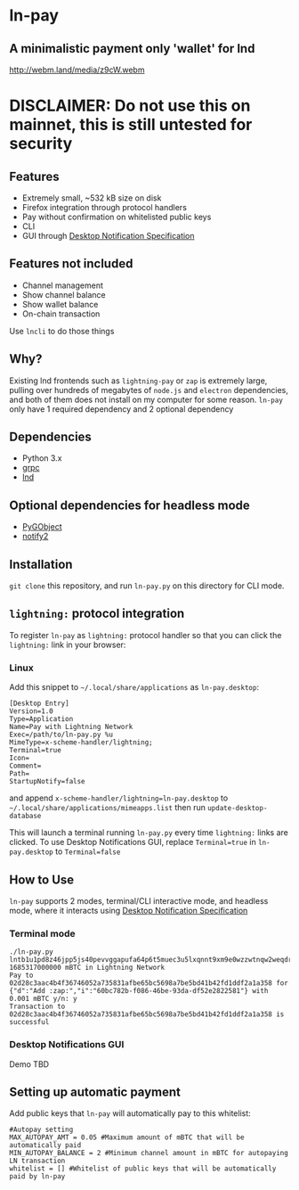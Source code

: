# ln-pay
## A minimalistic payment only 'wallet' for lnd
http://webm.land/media/z9cW.webm
# DISCLAIMER: Do not use this on mainnet, this is still untested for security

## Features
- Extremely small, ~532 kB size on disk
- Firefox integration through protocol handlers
- Pay without confirmation on whitelisted public keys
- CLI
- GUI through [Desktop Notification Specification](https://developer.gnome.org/notification-spec/)

## Features not included
- Channel management
- Show channel balance
- Show wallet balance
- On-chain transaction

Use `lncli` to do those things

## Why?

Existing lnd frontends such as `lightning-pay` or `zap` is extremely large, pulling over hundreds of megabytes of `node.js` and `electron` dependencies, and both of them does not install on my computer for some reason. `ln-pay` only have 1 required dependency and 2 optional dependency

## Dependencies

- Python 3.x
- [grpc](https://grpc.io/docs/quickstart/python.html)
- [lnd](https://github.com/lightningnetwork/lnd)

## Optional dependencies for headless mode

- [PyGObject](https://pygobject.readthedocs.io/en/latest/getting_started.html)
- [notify2](https://pypi.python.org/pypi/notify2)


## Installation
`git clone` this repository, and run `ln-pay.py` on this directory for CLI mode.

## `lightning:` protocol integration
To register `ln-pay` as `lightning:` protocol handler so that you can click the `lightning:` link in your browser:

### Linux

Add this snippet to `~/.local/share/applications` as `ln-pay.desktop`:

```
[Desktop Entry]
Version=1.0
Type=Application
Name=Pay with Lightning Network
Exec=/path/to/ln-pay.py %u
MimeType=x-scheme-handler/lightning;
Terminal=true
Icon=
Comment=
Path=
StartupNotify=false
```

and append `x-scheme-handler/lightning=ln-pay.desktop` to `~/.local/share/applications/mimeapps.list` then run `update-desktop-database`

This will launch a terminal running `ln-pay.py` every time `lightning:` links are clicked. To use Desktop Notifications GUI, replace `Terminal=true` in `ln-pay.desktop` to `Terminal=false`


## How to Use

`ln-pay` supports 2 modes, terminal/CLI interactive mode, and headless
 mode, where it interacts using [Desktop Notification Specification](https://developer.gnome.org/notification-spec/)

 ### Terminal mode

 ```
./ln-pay.py lntb1u1pd8z46jpp5js40pevvggapufa64p6t5muec3u5lxqnnt9xm9e0wzzwtnqw2weqdrq0v3xgg36yfqkgepq8faxzup6ygkzy6fz8g3rvvrzvvmnsvnz94nrqwpk956rvcn995unxerp94jxvdfjv5ersv3jx5urzgnacqzysx93rdsprk25vwv94lueev0x0g38hnj3qlnqk6eenxrsqygwsmv2pjvuzzvsc272n52cwx8sq78ckvd2vpfa2y9fxmvwdfq5dt3d3rjgppzkmex
1685317000000 mBTC in Lightning Network
Pay to 02d28c3aac4b4f36746052a735831afbe65bc5698a7be5bd41b42fd1ddf2a1a358 for {"d":"Add :zap:","i":"60bc782b-f086-46be-93da-df52e2822581"} with 0.001 mBTC y/n: y
Transaction to 02d28c3aac4b4f36746052a735831afbe65bc5698a7be5bd41b42fd1ddf2a1a358 is successful
```

### Desktop Notifications GUI
Demo TBD

## Setting up automatic payment

Add public keys that `ln-pay` will automatically pay to this whitelist:
```
#Autopay setting
MAX_AUTOPAY_AMT = 0.05 #Maximum amount of mBTC that will be automatically paid
MIN_AUTOPAY_BALANCE = 2 #Minimum channel amount in mBTC for autopaying LN transaction
whitelist = [] #Whitelist of public keys that will be automatically paid by ln-pay
```
